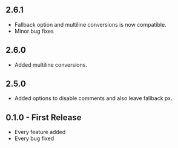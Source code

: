 ## 2.6.1
* Fallback option and multiline conversions is now compatible.
* Minor bug fixes

## 2.6.0
* Added multiline conversions.

## 2.5.0
* Added options to disable comments and also leave fallback px.

## 0.1.0 - First Release
* Every feature added
* Every bug fixed
